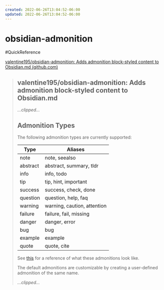 ```yaml
---
created: 2022-06-26T13:04:52-06:00
updated: 2022-06-26T13:04:52-06:00
---
```

# obsidian-admonition


#QuickReference


[valentine195/obsidian-admonition: Adds admonition block-styled content to Obsidian.md (github.com)](https://github.com/valentine195/obsidian-admonition#admonition-types)

> ## valentine195/obsidian-admonition: Adds admonition block-styled content to Obsidian.md
> *...clipped...*
> ## Admonition Types
> 
> The following admonition types are currently supported:
> 
> | Type | Aliases |
> | --- | --- |
> | note | note, seealso |
> | abstract | abstract, summary, tldr |
> | info | info, todo |
> | tip | tip, hint, important |
> | success | success, check, done |
> | question | question, help, faq |
> | warning | warning, caution, attention |
> | failure | failure, fail, missing |
> | danger | danger, error |
> | bug | bug |
> | example | example |
> | quote | quote, cite |
> 
> See [this](https://squidfunk.github.io/mkdocs-material/reference/admonitions/) for a reference of what these admonitions look like.
> 
> The default admonitions are customizable by creating a user-defined admonition of the same name.
> 
> *...clipped...*


